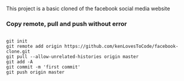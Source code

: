 This project is a basic cloned of the facebook social media website

### Copy remote, pull and push without error

```

git init
git remote add origin https://github.com/kenLovesToCode/facebook-clone.git
git pull --allow-unrelated-histories origin master
git add -A
git commit -m 'first commit'
git push origin master

```

